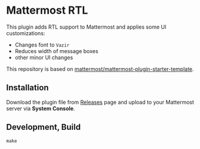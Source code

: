 # Mattermost RTL

This plugin adds RTL support to Mattermost and applies some UI customizations:

- Changes font to `Vazir`
- Reduces width of message boxes
- other minor UI changes

This repository is based on
[mattermost/mattermost-plugin-starter-template](https://github.com/mattermost/mattermost-plugin-starter-template).

## Installation

Download the plugin file from
[Releases](https://github.com/QueraTeam/mattermost-rtl/releases)
page and upload to your Mattermost
server via **System Console**.

## Development, Build

    make
